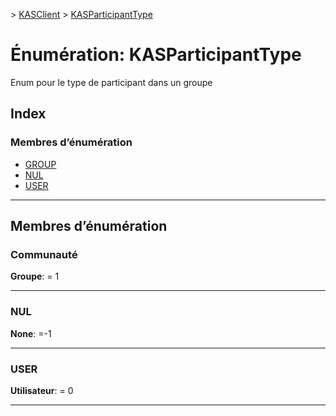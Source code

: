 [](../README.md) > [KASClient](../modules/kasclient.md) > [KASParticipantType](../enums/kasclient.kasparticipanttype.md)

# <a name="enumeration-kasparticipanttype"></a>Énumération: KASParticipantType

Enum pour le type de participant dans un groupe
## <a name="index"></a>Index

### <a name="enumeration-members"></a>Membres d’énumération

* [GROUP](kasclient.kasparticipanttype.md#group)
* [NUL](kasclient.kasparticipanttype.md#none)
* [USER](kasclient.kasparticipanttype.md#user)

---

## <a name="enumeration-members"></a>Membres d’énumération

<a id="group"></a>

###  <a name="group"></a>Communauté

**Groupe**: = 1

___
<a id="none"></a>

###  <a name="none"></a>NUL

**None**: =-1

___
<a id="user"></a>

###  <a name="user"></a>USER

**Utilisateur**: = 0

___

